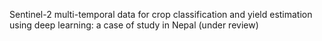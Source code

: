 Sentinel-2 multi-temporal data for crop classification and yield estimation using deep learning: a case of study in Nepal (under review)
